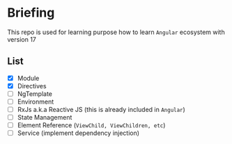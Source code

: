 # Briefing

This repo is used for learning purpose how to learn `Angular` ecosystem with version 17

## List
- [x] Module
- [x] Directives
- [ ] NgTemplate
- [ ] Environment
- [ ] RxJs a.k.a Reactive JS (this is already included in `Angular`)
- [ ] State Management
- [ ] Element Reference (`ViewChild, ViewChildren, etc`)
- [ ] Service (implement dependency injection)
